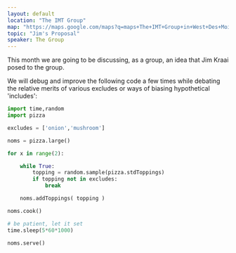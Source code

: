 ```yaml
---
layout: default
location: "The IMT Group"
map: "https://maps.google.com/maps?q=maps+The+IMT+Group+in+West+Des+Moines&ll=41.605688,-93.764105&spn=0.040304,0.077162&fb=1&gl=us&hq=The+IMT+Group&hnear=0x87ec1f8a5b821e1f:0x538996c0d30a8397,West+Des+Moines,+IA&cid=0,0,13550887644760330978&t=m&z=14&iwloc=A"
topic: "Jim's Proposal"
speaker: The Group
---
```


This month we are going to be discussing, as a group, an idea that Jim Kraai posed to the group.

We will debug and improve the following code a few times while debating the relative merits of various excludes or ways of biasing hypothetical 'includes':

```python
import time,random
import pizza

excludes = ['onion','mushroom']

noms = pizza.large()

for x in range(2):

    while True:
        topping = random.sample(pizza.stdToppings)
        if topping not in excludes:
            break

    noms.addToppings( topping )

noms.cook()

# be patient, let it set
time.sleep(5*60*1000)

noms.serve()
```
